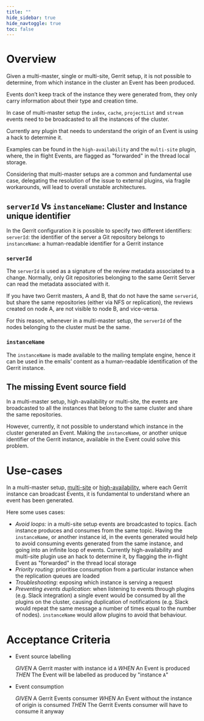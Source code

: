 ```yaml
---
title: ""
hide_sidebar: true
hide_navtoggle: true
toc: false
---
```


# Overview

Given a multi-master, single or multi-site, Gerrit setup, it is not possible to
determine, from which instance in the cluster an Event has been produced.

Events don’t keep track of the instance they were generated from, they only carry
information about their type and creation time.

In case of multi-master setup the `index`, `cache`, `projectList` and `stream`
events need to be broadcasted to all the instances of the cluster.

Currently any plugin that needs to understand the origin of an Event is using
a hack to determine it.

Examples can be found in the `high-availability` and the `multi-site` plugin,
where, the in flight Events, are flagged as "forwarded" in the thread local storage.

Considering that multi-master setups are a common and fundamental use case,
delegating the resolution of the issue to external plugins, via fragile workarounds,
will lead to overall unstable architectures.

## `serverId` Vs `instanceName`: Cluster and Instance unique identifier

In the Gerrit configuration it is possible to specify two different identifiers:
`serverId`: the identifier of the server a Git repository belongs to
`instanceName`: a human-readable identifier for a Gerrit instance

### `serverId`

The `serverId` is used as a signature of the review metadata associated to a change.
Normally, only Git repositories belonging to the same Gerrit Server can read the
metadata associated with it.

If you have two Gerrit masters, A and B, that do not have the same `serverid`, but
share the same repositories (either via NFS or replication), the reviews created
on node A, are not visible to node B, and vice-versa.

For this reason, whenever in a multi-master setup, the `serverId` of the nodes
belonging to the cluster must be the same.

### `instanceName`

The `instanceName` is made available to the mailing template engine, hence it can
be used in the emails’ content as a human-readable identification of the Gerrit
instance.

## The missing Event source field

In a multi-master setup, high-availability or multi-site, the events are broadcasted
to all the instances that belong to the same cluster and share the same repositories.

However, currently, it not possible to understand which instance in the cluster
generated an Event. Making the `instanceName`, or another unique identifier of
the Gerrit instance, available in the Event could solve this problem.

# Use-cases

In a multi-master setup, [multi-site](https://gerrit.googlesource.com/plugins/multi-site/)
or [high-availability](https://gerrit.googlesource.com/plugins/high-availability/),
where each Gerrit instance can broadcast Events, it is fundamental to understand
where an event has been generated.

Here some uses cases:

* _Avoid loops:_ in a multi-site setup events are broadcasted to topics. Each
instance produces and consumes from the same topic. Having the `instanceName`,
or another instance id, in the events generated would help to avoid consuming
events generated from the same instance, and going into an infinite loop of events.
Currently high-availability and multi-site plugin use an hack to determine it, by
flagging the in-flight Event as "forwarded" in the thread local storage
* _Priority routing_: prioritise consumption from a particular instance when the
replication queues are loaded
* _Troubleshooting_: exposing which instance is serving a request
* _Preventing events duplication_: when listening to events through plugins
(e.g. Slack integration) a single event would be consumed by all the plugins on
the cluster, causing duplication of notifications (e.g. Slack would repeat the same
message a number of times equal to the number of nodes).
`instanceName` would allow plugins to avoid that behaviour.

# Acceptance Criteria

* Event source labelling

  *GIVEN* A Gerrit master with instance id `A`
  *WHEN* An Event is produced
  *THEN* The Event will be labelled as produced by "instance `A`"

* Event consumption

  *GIVEN* A Gerrit Events consumer
  *WHEN* An Event without the instance of origin is consumed
  *THEN* The Gerrit Events consumer will have to consume it anyway
